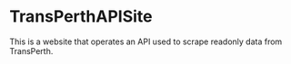 # TransPerthAPISite
This is a website that operates an API used to scrape readonly data from TransPerth.
